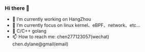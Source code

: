 ### Hi there 👋
- 🔭 I’m currently working on HangZhou
- 🌱 I’m currently focus on linux kernel、eBPF、network、etc...
- 👯 C/C++ golang
- 📫 How to reach me: chen277123057(wechat) chen.dylane@gmail(email)
<!--
**chentao-kernel/chentao-kernel** is a ✨ _special_ ✨ repository because its `README.md` (this file) appears on your GitHub profile.

Here are some ideas to get you started:

- 🔭 I’m currently working on ...
- 🌱 I’m currently learning ...
- 👯 I’m looking to collaborate on ...
- 🤔 I’m looking for help with ...
- 💬 Ask me about ...
- 📫 How to reach me: ...
- 😄 Pronouns: ...
- ⚡ Fun fact: ...
-->
